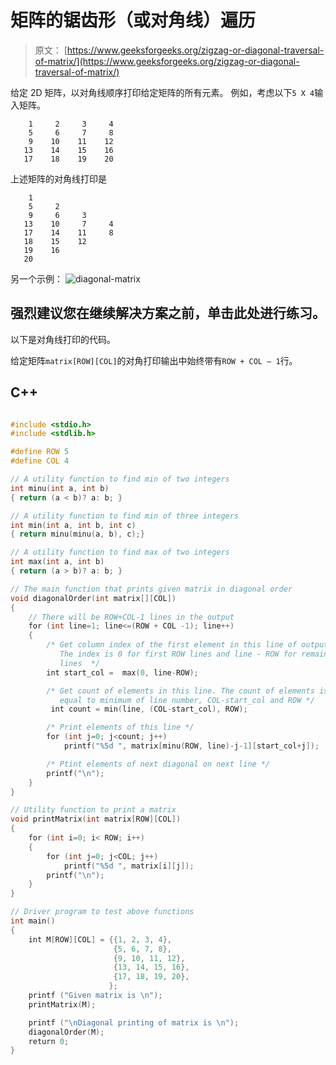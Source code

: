 # 矩阵的锯齿形（或对角线）遍历

> 原文： [https://www.geeksforgeeks.org/zigzag-or-diagonal-traversal-of-matrix/](https://www.geeksforgeeks.org/zigzag-or-diagonal-traversal-of-matrix/)

给定 2D 矩阵，以对角线顺序打印给定矩阵的所有元素。 例如，考虑以下`5 X 4`输入矩阵。

```
    1     2     3     4
    5     6     7     8
    9    10    11    12
   13    14    15    16
   17    18    19    20
```

上述矩阵的对角线打印是

```
    1
    5     2
    9     6     3
   13    10     7     4
   17    14    11     8
   18    15    12
   19    16
   20
```

另一个示例：
![diagonal-matrix](img/cb40b044ad1013046f6267770166bd9e.png) [](https://practice.geeksforgeeks.org/problem-page.php?pid=124)

## 强烈建议您在继续解决方案之前，单击此处进行练习。

以下是对角线打印的代码。

给定矩阵`matrix[ROW][COL]`的对角打印输出中始终带有`ROW + COL – 1`行。

## C++ 

```cpp

#include <stdio.h> 
#include <stdlib.h> 

#define ROW 5 
#define COL 4 

// A utility function to find min of two integers 
int minu(int a, int b) 
{ return (a < b)? a: b; } 

// A utility function to find min of three integers 
int min(int a, int b, int c) 
{ return minu(minu(a, b), c);} 

// A utility function to find max of two integers 
int max(int a, int b) 
{ return (a > b)? a: b; } 

// The main function that prints given matrix in diagonal order 
void diagonalOrder(int matrix[][COL]) 
{ 
    // There will be ROW+COL-1 lines in the output 
    for (int line=1; line<=(ROW + COL -1); line++) 
    { 
        /* Get column index of the first element in this line of output. 
           The index is 0 for first ROW lines and line - ROW for remaining 
           lines  */
        int start_col =  max(0, line-ROW); 

        /* Get count of elements in this line. The count of elements is 
           equal to minimum of line number, COL-start_col and ROW */
         int count = min(line, (COL-start_col), ROW); 

        /* Print elements of this line */
        for (int j=0; j<count; j++) 
            printf("%5d ", matrix[minu(ROW, line)-j-1][start_col+j]); 

        /* Ptint elements of next diagonal on next line */
        printf("\n"); 
    } 
} 

// Utility function to print a matrix 
void printMatrix(int matrix[ROW][COL]) 
{ 
    for (int i=0; i< ROW; i++) 
    { 
        for (int j=0; j<COL; j++) 
            printf("%5d ", matrix[i][j]); 
        printf("\n"); 
    } 
} 

// Driver program to test above functions 
int main() 
{ 
    int M[ROW][COL] = {{1, 2, 3, 4}, 
                       {5, 6, 7, 8}, 
                       {9, 10, 11, 12}, 
                       {13, 14, 15, 16}, 
                       {17, 18, 19, 20}, 
                      }; 
    printf ("Given matrix is \n"); 
    printMatrix(M); 

    printf ("\nDiagonal printing of matrix is \n"); 
    diagonalOrder(M); 
    return 0; 
} 

```